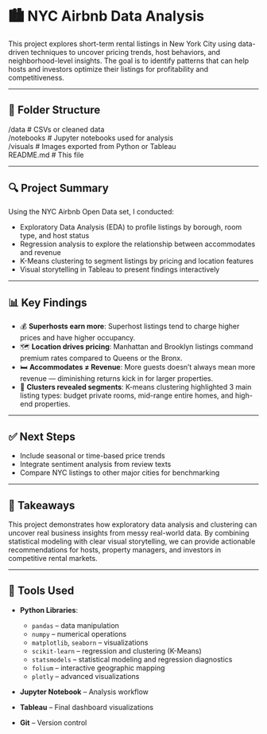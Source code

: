# 🏙️ NYC Airbnb Data Analysis

This project explores short-term rental listings in New York City using data-driven techniques to uncover pricing trends, host behaviors, and neighborhood-level insights. The goal is to identify patterns that can help hosts and investors optimize their listings for profitability and competitiveness.

---

## 📁 Folder Structure

/data             # CSVs or cleaned data  
/notebooks        # Jupyter notebooks used for analysis  
/visuals          # Images exported from Python or Tableau  
README.md         # This file  

---

## 🔍 Project Summary

Using the NYC Airbnb Open Data set, I conducted:

- Exploratory Data Analysis (EDA) to profile listings by borough, room type, and host status  
- Regression analysis to explore the relationship between accommodates and revenue  
- K-Means clustering to segment listings by pricing and location features  
- Visual storytelling in Tableau to present findings interactively  

---

## 📊 Key Findings

- 💰 **Superhosts earn more**: Superhost listings tend to charge higher prices and have higher occupancy.  
- 🗺️ **Location drives pricing**: Manhattan and Brooklyn listings command premium rates compared to Queens or the Bronx.  
- 🛏️ **Accommodates ≠ Revenue**: More guests doesn’t always mean more revenue — diminishing returns kick in for larger properties.  
- 📌 **Clusters revealed segments**: K-means clustering highlighted 3 main listing types: budget private rooms, mid-range entire homes, and high-end properties.

---

## ✅ Next Steps

- Include seasonal or time-based price trends  
- Integrate sentiment analysis from review texts  
- Compare NYC listings to other major cities for benchmarking  

---

## 🧠 Takeaways

This project demonstrates how exploratory data analysis and clustering can uncover real business insights from messy real-world data. By combining statistical modeling with clear visual storytelling, we can provide actionable recommendations for hosts, property managers, and investors in competitive rental markets.

---

## 📎 Tools Used

- **Python Libraries**:  
  - `pandas` – data manipulation  
  - `numpy` – numerical operations  
  - `matplotlib`, `seaborn` – visualizations  
  - `scikit-learn` – regression and clustering (K-Means)  
  - `statsmodels` – statistical modeling and regression diagnostics  
  - `folium` – interactive geographic mapping  
  - `plotly` – advanced visualizations  

- **Jupyter Notebook** – Analysis workflow  
- **Tableau** – Final dashboard visualizations  
- **Git** – Version control  
